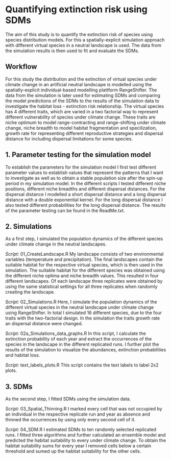 # Quantifying extinction risk using SDMs

The aim of this study is to quantify the extinction risk of species using species distribution models. For this a spatially-explicit simulation approach with different virtual species in a neutral landscape is used. The data from the simulation results is then used to fit and evaluate the SDMs.

## Workflow
For this study the distribution and the extinction of virtual species under climate change in an artificial neutral landscape is modelled using the spatially-explicit individual-based modelling plattform RangeShifter. The data from the simulation is later used 
for estimating SDMs and comparing the model predictions of the SDMs to the results of the simulation data to investigate the habitat loss - extinction risk relationship.
The virtual species has 4 different traits, which are varied in a two factorial way to represent different vulnerability of species under climate change. These traits are niche optimum to model range-contracting and range-shifting under climate change, 
niche breadth to model habitat fragmentation and specilization, growth rate for representing different reproductive strategies and dispersal distance for including dispersal limitations for some species.

## 1. Parameter testing for the simulation model
To establish the parameters for the simulation model I first test different parameter values to establish values that represent the patterns that I want to investigate as well as to obtain a stable population size after the spin-up period in 
my simulation model. In the different scripts I tested different niche positions, different niche breadths and different dispersal distances. For the dispersal distance I modelled a short dispersal distance and a long dispersal distance with a double exponential kernel. For the long dispersal distance I also tested different probabilities for the long dispersal distance. The results of the parameter testing can be found in the ReadMe.txt.

## 2. Simulations
As a first step, I simulated the population dynamics of the different species under climate change in the neutral landscapes.

*Script:* 01_CreateLandscape.R
My landscape consists of two environmental variables (temperature and precipitation). The final landscapes contain the suitable habitat for the respective virtual species, which is then used in the simulation. The suitable habitat for the different species was obtained using the different niche optima and niche breadth values. This resulted in four different landscapes. Of each landscape three replicates were obtained by using the same statistical settings for all three replicates when randomly creating the landscape.

*Script:* 02_Simulations.R
Here, I simulate the population dynamics of the different virtual species in the neutral landscape under climate change using RangeShifter. In total I simulated 16 different species, due to the four traits with the two-factorial design. In the simulation the traits growth rate an dispersal distance were changed.

*Script:* 02a_Simulations_data_graphs.R
In this script, I calculate the extinction probability of each year and extract the occurrences of the species in the landscape in the different replicated runs. I further plot the results of the simulation to visualize the abundances, extinction probabilities and habitat loss.

*Script:* text_labels_plots.R
This script contains the text labels to label 2x2 plots.

## 3. SDMs
As the second step, I fitted SDMs using the simulation data.

*Script:* 03_Spatial_Thinning.R
I marked every cell that was not occupied by an individual in the respective replicate run and year as absence and thinned the occurrences by using only every second cell of it.

*Script:* 04_SDM.R
I estimated SDMs to ten randomly selected replicated runs. I fitted three algorithms and further calculated an ensemble model and predicted the habitat suitability to every under climate change. To obtain the habitat suitability sums for every year I removed cells below a certain threshold and sumed up the habitat suitability for the other cells.
